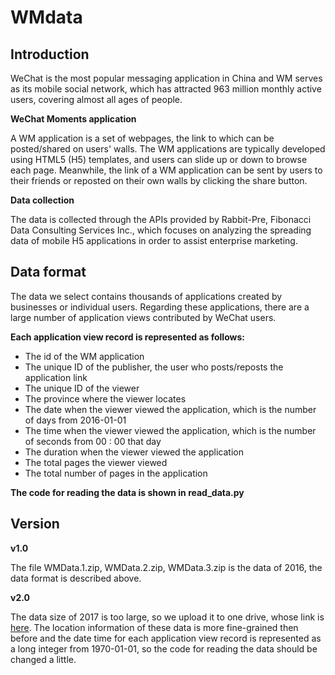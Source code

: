 # WMdata

## Introduction
WeChat is the most popular messaging application in China and WM serves as its mobile social network, which has attracted 963 million monthly active users, covering almost all ages of people.

**WeChat Moments application**
 
A WM application is a set of webpages, the link to which can be posted/shared on users' walls. The WM applications are typically developed using HTML5 (H5) templates, and users can slide up or down to browse each page.  Meanwhile, the link of a WM application can be sent by users to their friends or reposted on their own walls by clicking the share button.

**Data collection**

The data is collected through the APIs provided by Rabbit-Pre, Fibonacci Data Consulting Services Inc., which focuses on analyzing the spreading data of mobile H5 applications in order to assist enterprise marketing.

## Data format
The data we select contains thousands of applications created by businesses or individual users. Regarding these applications, there are a large number of application views contributed by WeChat users.

**Each application view record is represented as follows:**

+ The id of the WM application
+ The unique ID of the publisher, the user who posts/reposts the application link
+ The unique ID of the viewer
+ The province where the viewer locates
+ The date when the viewer viewed the application, which is the number of days from 2016-01-01
+ The time when the viewer viewed the application, which is the number of seconds from 00 : 00 that day
+ The duration when the viewer viewed the application
+ The total pages the viewer viewed
+ The total number of pages in the application

**The code for reading the data is shown in read_data.py**

## Version
**v1.0**

The file WMData.1.zip, WMData.2.zip, WMData.3.zip is the data of 2016, the data format is described above.

**v2.0**

The data size of 2017 is too large, so we upload it to one drive, whose link is [here](https://1drv.ms/f/s!AlboQlvEAi1UhAbnbKyz_NPlaHzG).
The location information of these data is more   fine-grained then before and the date time for each application view record is represented as a long integer from 1970-01-01, so the code for reading the data should be changed a little.